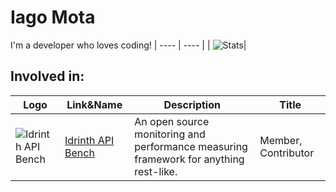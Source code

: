 # Iago Mota

I'm a developer who loves coding!
| ---- | ---- |
| ![Stats](https://github-readme-stats.vercel.app/api?username=iagomota&count_private=true&theme=chartreuse-dark&show_icons=true)|

## Involved in:

| Logo | Link&Name | Description | Title |
| ---- | ---- | ---- | --- |
| ![Idrinth API Bench](https://avatars.githubusercontent.com/u/168795631?s=200&v=4) | [Idrinth API Bench](https://github.com/idrinth-api-bench) | An open source monitoring and performance measuring framework for anything rest-like. | Member, Contributor |
